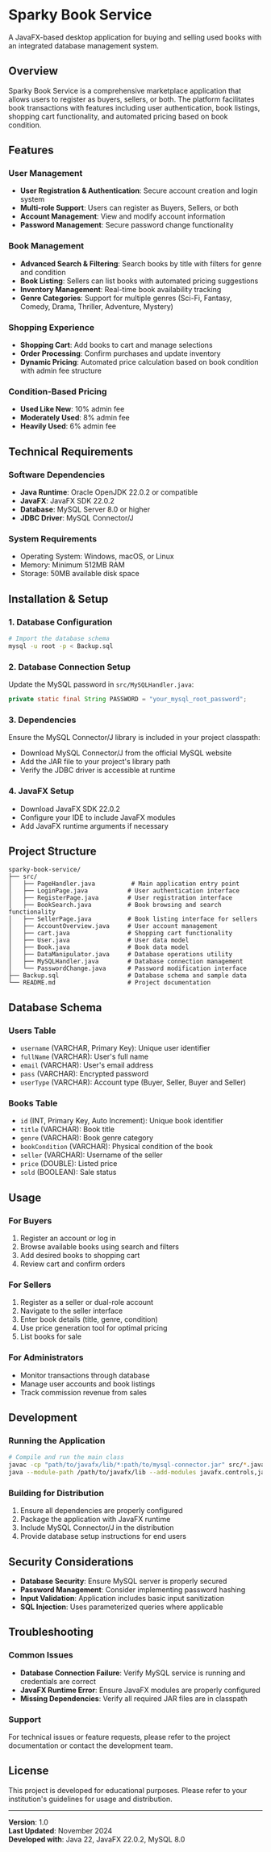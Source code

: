 # Sparky Book Service

A JavaFX-based desktop application for buying and selling used books with an integrated database management system.

## Overview

Sparky Book Service is a comprehensive marketplace application that allows users to register as buyers, sellers, or both. The platform facilitates book transactions with features including user authentication, book listings, shopping cart functionality, and automated pricing based on book condition.

## Features

### User Management
- **User Registration & Authentication**: Secure account creation and login system
- **Multi-role Support**: Users can register as Buyers, Sellers, or both
- **Account Management**: View and modify account information
- **Password Management**: Secure password change functionality

### Book Management
- **Advanced Search & Filtering**: Search books by title with filters for genre and condition
- **Book Listing**: Sellers can list books with automated pricing suggestions
- **Inventory Management**: Real-time book availability tracking
- **Genre Categories**: Support for multiple genres (Sci-Fi, Fantasy, Comedy, Drama, Thriller, Adventure, Mystery)

### Shopping Experience
- **Shopping Cart**: Add books to cart and manage selections
- **Order Processing**: Confirm purchases and update inventory
- **Dynamic Pricing**: Automated price calculation based on book condition with admin fee structure

### Condition-Based Pricing
- **Used Like New**: 10% admin fee
- **Moderately Used**: 8% admin fee  
- **Heavily Used**: 6% admin fee

## Technical Requirements

### Software Dependencies
- **Java Runtime**: Oracle OpenJDK 22.0.2 or compatible
- **JavaFX**: JavaFX SDK 22.0.2
- **Database**: MySQL Server 8.0 or higher
- **JDBC Driver**: MySQL Connector/J

### System Requirements
- Operating System: Windows, macOS, or Linux
- Memory: Minimum 512MB RAM
- Storage: 50MB available disk space

## Installation & Setup

### 1. Database Configuration
```bash
# Import the database schema
mysql -u root -p < Backup.sql
```

### 2. Database Connection Setup
Update the MySQL password in `src/MySQLHandler.java`:
```java
private static final String PASSWORD = "your_mysql_root_password";
```

### 3. Dependencies
Ensure the MySQL Connector/J library is included in your project classpath:
- Download MySQL Connector/J from the official MySQL website
- Add the JAR file to your project's library path
- Verify the JDBC driver is accessible at runtime

### 4. JavaFX Setup
- Download JavaFX SDK 22.0.2
- Configure your IDE to include JavaFX modules
- Add JavaFX runtime arguments if necessary

## Project Structure

```
sparky-book-service/
├── src/
│   ├── PageHandler.java          # Main application entry point
│   ├── LoginPage.java           # User authentication interface
│   ├── RegisterPage.java        # User registration interface
│   ├── BookSearch.java          # Book browsing and search functionality
│   ├── SellerPage.java          # Book listing interface for sellers
│   ├── AccountOverview.java     # User account management
│   ├── cart.java                # Shopping cart functionality
│   ├── User.java                # User data model
│   ├── Book.java                # Book data model
│   ├── DataManipulator.java     # Database operations utility
│   ├── MySQLHandler.java        # Database connection management
│   └── PasswordChange.java      # Password modification interface
├── Backup.sql                   # Database schema and sample data
└── README.md                    # Project documentation
```

## Database Schema

### Users Table
- `username` (VARCHAR, Primary Key): Unique user identifier
- `fullName` (VARCHAR): User's full name
- `email` (VARCHAR): User's email address
- `pass` (VARCHAR): Encrypted password
- `userType` (VARCHAR): Account type (Buyer, Seller, Buyer and Seller)

### Books Table
- `id` (INT, Primary Key, Auto Increment): Unique book identifier
- `title` (VARCHAR): Book title
- `genre` (VARCHAR): Book genre category
- `bookCondition` (VARCHAR): Physical condition of the book
- `seller` (VARCHAR): Username of the seller
- `price` (DOUBLE): Listed price
- `sold` (BOOLEAN): Sale status

## Usage

### For Buyers
1. Register an account or log in
2. Browse available books using search and filters
3. Add desired books to shopping cart
4. Review cart and confirm orders

### For Sellers
1. Register as a seller or dual-role account
2. Navigate to the seller interface
3. Enter book details (title, genre, condition)
4. Use price generation tool for optimal pricing
5. List books for sale

### For Administrators
- Monitor transactions through database
- Manage user accounts and book listings
- Track commission revenue from sales

## Development

### Running the Application
```bash
# Compile and run the main class
javac -cp "path/to/javafx/lib/*:path/to/mysql-connector.jar" src/*.java
java --module-path /path/to/javafx/lib --add-modules javafx.controls,javafx.fxml -cp ".:path/to/mysql-connector.jar" PageHandler
```

### Building for Distribution
1. Ensure all dependencies are properly configured
2. Package the application with JavaFX runtime
3. Include MySQL Connector/J in the distribution
4. Provide database setup instructions for end users

## Security Considerations

- **Database Security**: Ensure MySQL server is properly secured
- **Password Management**: Consider implementing password hashing
- **Input Validation**: Application includes basic input sanitization
- **SQL Injection**: Uses parameterized queries where applicable

## Troubleshooting

### Common Issues
- **Database Connection Failure**: Verify MySQL service is running and credentials are correct
- **JavaFX Runtime Error**: Ensure JavaFX modules are properly configured
- **Missing Dependencies**: Verify all required JAR files are in classpath

### Support
For technical issues or feature requests, please refer to the project documentation or contact the development team.

## License

This project is developed for educational purposes. Please refer to your institution's guidelines for usage and distribution.

---

**Version**: 1.0  
**Last Updated**: November 2024  
**Developed with**: Java 22, JavaFX 22.0.2, MySQL 8.0
